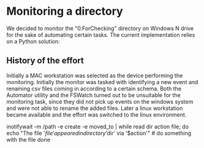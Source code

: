 # Monitoring a directory 
We decided to monitor the "0.ForChecking" directory on Windows N drive for the sake of automating certain tasks.
The current implementation relies on a Python solution:



## History of the effort
Initially a MAC workstation was selected as the device performing the monitoring. Initially the monitor was tasked with identifying a new event and renaming csv files coming in according to a certain schema.
Both the Automator utility and the FSWatch turned out to be unsuitable for the monitoring task, since they did not pick up events on the windows system and were not able to rename the added files.
Later a linux workstation became available and the effort was switched to the linux environment.

inotifywait -m /path -e create -e moved_to |
    while read dir action file; do
        echo "The file '$file' appeared in directory '$dir' via '$action'"
        # do something with the file
    done
